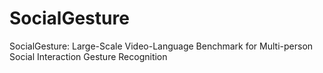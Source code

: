 # SocialGesture
SocialGesture: Large-Scale Video-Language Benchmark for Multi-person Social Interaction Gesture Recognition
